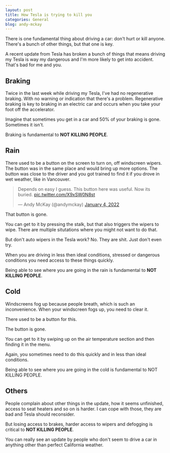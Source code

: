 ```yaml
---
layout: post
title: How Tesla is trying to kill you
categories: General
blog: andy-mckay
---
```


There is one fundamental thing about driving a car: don't hurt or kill anyone. There's a bunch of other things, but that one is key.

A recent update from Tesla has broken a bunch of things that means driving my Tesla is way my dangerous and I'm more likely to get into accident. That's bad for me and you.

## Braking

Twice in the last week while driving my Tesla, I've had no regenerative braking. With no warning or indication that there's a problem. Regenerative braking is key to braking in an electric car and occurs when you take your foot off the accelerator.

Imagine that sometimes you get in a car and 50% of your braking is gone. Sometimes it isn't.

Braking is fundamental to **NOT KILLING PEOPLE**.

## Rain

There used to be a button on the screen to turn on, off windscreen wipers. The button was in the same place and would bring up more options. The button was close to the driver and you got trained to find it if you drove in wet weather, like in Vancouver.

<blockquote class="twitter-tweet"><p lang="en" dir="ltr">Depends on easy I guess. This button here was useful. Now its buried. <a href="https://t.co/X9xSW0N8st">pic.twitter.com/X9xSW0N8st</a></p>&mdash; Andy McKay (@andymckay) <a href="https://twitter.com/andymckay/status/1478472132464033793?ref_src=twsrc%5Etfw">January 4, 2022</a></blockquote> <script async src="https://platform.twitter.com/widgets.js" charset="utf-8"></script> 

That button is gone.

You can get to it by pressing the stalk, but that also triggers the wipers to wipe. There are multiple situtations where you might not want to do that.

But don't auto wipers in the Tesla work? No. They are shit. Just don't even try.

When you are driving in less then ideal conditions, stressed or dangerous conditions you need access to these things quickly.

Being able to see where you are going in the rain is fundamental to **NOT KILLING PEOPLE**.

## Cold

Windscreens fog up because people breath, which is such an inconvenience. When your windscreen fogs up, you need to clear it.

There used to be a button for this.

The button is gone.

You can get to it by swiping up on the air temperature section and then finding it in the menu.

Again, you sometimes need to do this quickly and in less than ideal conditions.

Being able to see where you are going in the cold is fundamental to NOT KILLING PEOPLE.

## Others

People complain about other things in the update, how it seems unfinished, access to seat heaters and so on is harder. I can cope with those, they are bad and Tesla should reconsider.

But losing access to brakes, harder access to wipers and defogging is critical to **NOT KILLING PEOPLE**.

You can really see an update by people who don't seem to drive a car in anything other than perfect California weather.